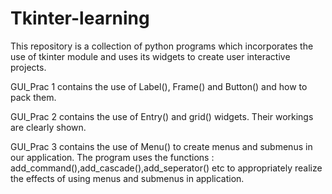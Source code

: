 # Tkinter-learning
This repository is a collection of python programs which incorporates the use of tkinter module and uses its widgets to create user interactive projects.
<p>GUI_Prac 1 contains the use of Label(), Frame() and Button() and how to pack them.</p>
<p>GUI_Prac 2 contains the use of Entry() and grid() widgets. Their workings are clearly shown.</p>
<p>GUI_Prac 3 contains the use of Menu() to create menus and submenus in our application. The program uses the functions : add_command(),add_cascade(),add_seperator() etc to appropriately realize the effects of using menus and submenus in application.</p>
